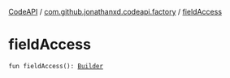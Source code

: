 [CodeAPI](../index.md) / [com.github.jonathanxd.codeapi.factory](index.md) / [fieldAccess](.)

# fieldAccess

`fun fieldAccess(): `[`Builder`](../com.github.jonathanxd.codeapi.base/-field-access/-builder/index.md)